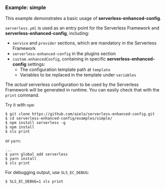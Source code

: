 ### Example: simple

This example demonstrates a basic usage of **serverless-enhanced-config**.

`serverless.yml` is used as an entry point for the Serverless Framework and **serverless-enhanced-config**, including:
- `service` and `provider` sections, which are mandatory in the Serverless Framework
- `serverless-enhanced-config` in the plugins section
- `custom.enhancedConfig`, containing in specific **serverless-enhanced-config** settings:
  - The configuration template path at `template`
  - Variables to be replaced in the template under `variables`

The *actual* serverless configuration to be used by the Serverless Framework will be generated in runtime. You can easily check that with the `print` command.

Try it with `npm`:
```
$ git clone https://github.com/aielo/serverless-enhanced-config.git
$ cd serverless-enhanced-config/examples/simple/
$ npm install serverless -g
$ npm install
$ sls print
```
or `yarn`:
```
...
$ yarn global add serverless
$ yarn install
$ sls print
```

For debugging output, use `SLS_EC_DEBUG`:
```
$ SLS_EC_DEBUG=1 sls print
```
